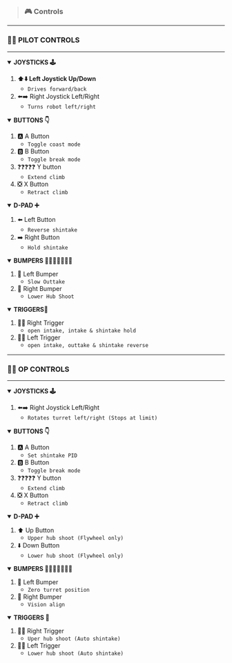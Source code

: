 > ### 🎮 Controls
---
### 🧑‍✈️ PILOT CONTROLS
---
<details open>
    <summary>
        <strong>JOYSTICKS 🕹️</strong>
    </summary>
    <ol>
        <li><strong>⬆️⬇️ Left Joystick Up/Down</strong><br>
            <ul>
                <li><code>Drives forward/back</code>
            </ul>
        </li>
        <li>⬅️➡️ Right Joystick Left/Right<br>
            <ul>
                <li><code>Turns robot left/right</code>
            </ul>
        </li>
    </ol>
</details>

<details open>
    <summary>
        <strong>BUTTONS 👇</strong>
    </summary>
    <ol> 
        <li>🅰️ A Button<br>
            <ul>
                <li><code>Toggle coast mode</code>
            </ul>
        </li>
        <li>🅱️ B Button<br>
            <ul>
                <li><code>Toggle break mode</code>
            </ul>
        </li>
        <li>❓❓❓❓❓ Y button<br>
            <ul>
                <li><code>Extend climb</code>
            </ul>
        </li>
        <li>❎ X Button<br>
            <ul>
                <li><code>Retract climb</code>
            </ul>
        </li>
    </ol>
</details>

<details open>
    <summary>
        <strong>D-PAD ➕</strong>
    </summary>
    <ol> 
        <li>⬅️ Left Button<br>
            <ul>
                <li><code>Reverse shintake</code>
            </ul>
        </li>
        <li>➡️ Right Button<br>
            <ul>
                <li><code>Hold shintake</code>
            </ul>
        </li>
    </ol>
</details>

<details open>
    <summary>
        <strong>BUMPERS 🤜🤜🤜🤜🤜🤜🤜</strong>
    </summary>
    <ol> 
        <li>🤛 Left Bumper<br>
            <ul>
                <li><code>Slow Outtake</code>
            </ul>
        </li>
        <li>🤜 Right Bumper<br>
            <ul>
                <li><code>Lower Hub Shoot</code>
            </ul>
        </li>
    </ol>
</details>

<details open>
    <summary>
        <strong>TRIGGERS👮</strong>
    </summary>
    <ol> 
        <li>👮🔫 Right Trigger<br>
            <ul>
                <li><code>open intake, intake & shintake hold</code>
            </ul>
        </li>
        <li>🔫👮 Left Trigger<br>
            <ul>
                <li><code>open intake, outtake & shintake reverse</code>
            </ul>
        </li>
    </ol>
</details>

---
### 🧑‍⚕️ OP CONTROLS
---
<details open>
    <summary>
        <strong>JOYSTICKS 🕹️</strong>
    </summary>
    <ol>
        <li>⬅️➡️ Right Joystick Left/Right<br>
            <ul>
                <li><code>Rotates turret left/right (Stops at limit)</code>
            </ul>
        </li>
    </ol>
</details>

<details open>
    <summary>
        <strong>BUTTONS 👇</strong>
    </summary>
    <ol> 
        <li>🅰️ A Button<br>
            <ul>
                <li><code>Set shintake PID</code>
            </ul>
        </li>
        <li>🅱️ B Button<br>
            <ul>
                <li><code>Toggle break mode</code>
            </ul>
        </li>
        <li>❓❓❓❓❓ Y button<br>
            <ul>
                <li><code>Extend climb</code>
            </ul>
        </li>
        <li>❎ X Button<br>
            <ul>
                <li><code>Retract climb</code>
            </ul>
        </li>
    </ol>
</details>

<details open>
    <summary>
        <strong>D-PAD ➕</strong>
    </summary>
    <ol> 
        <li>⬆️ Up Button<br>
            <ul>
                <li><code>Upper hub shoot (Flywheel only)</code>
            </ul>
        </li>
        <li>⬇️ Down Button<br>
            <ul>
                <li><code>Lower hub shoot (Flywheel only)</code>
            </ul>
        </li>
    </ol>
</details>

<details open>
    <summary>
        <strong>BUMPERS 🤜🤜🤜🤜🤜🤜🤜</strong>
    </summary>
    <ol> 
        <li>🤛 Left Bumper<br>
            <ul>
                <li><code>Zero turret position</code>
            </ul>
        </li>
        <li>🤜 Right Bumper<br>
            <ul>
                <li><code>Vision align</code>
            </ul>
        </li>
    </ol>
</details>

<details open>
    <summary>
        <strong>TRIGGERS 👮</strong>
    </summary>
    <ol> 
        <li>👮🔫 Right Trigger<br>
            <ul>
                <li><code>Uper hub shoot (Auto shintake)</code>
            </ul>
        </li>
        <li>🔫👮 Left Trigger<br>
            <ul>
                <li><code>Lower hub shoot (Auto shintake)</code>
            </ul>
        </li>
    </ol>
</details>